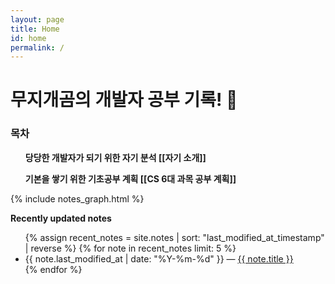 ```yaml
---
layout: page
title: Home
id: home
permalink: /
---
```


# 무지개곰의 개발자 공부 기록! 🌱

<div>
  <h3> 목차 </h3>
  <ul style="font-weight: bold">당당한 개발자가 되기 위한 자기 분석
    <span style="font-weight: bold">[[자기 소개]]</span>
  </ul>
  <ul style="font-weight: bold">기본을 쌓기 위한 기초공부 계획
    <span style="font-weight: bold">[[CS 6대 과목 공부 계획]]</span>
  </ul>
</div>

<div>
  <div>{% include notes_graph.html %}</div>
</div>

<strong>Recently updated notes</strong>

<ul>
  {% assign recent_notes = site.notes | sort: "last_modified_at_timestamp" | reverse %}
  {% for note in recent_notes limit: 5 %}
    <li>
      {{ note.last_modified_at | date: "%Y-%m-%d" }} — <a class="internal-link" href="{{ note.url }}">{{ note.title }}</a>
    </li>
  {% endfor %}
</ul>

<style>
  .wrapper {
    max-width: 46em;
  }
</style>
